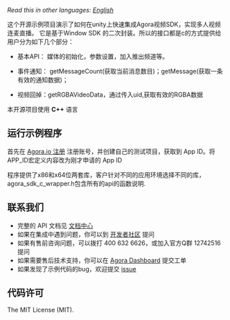 *Read this in other languages: [English](README.md)*

这个开源示例项目演示了如何在unity上快速集成Agora视频SDK，实现多人视频连麦直播。
它是基于Window SDK 的二次封装。所以的接口都是c的方式提供给用户分为如下几个部分：

- 基本API： 媒体的初始化，参数设置，加入推出频道等。
 
- 事件通知： getMessageCount(获取当前消息数目)；getMessage(获取一条有效的通知数据)；

- 视频回掉：getRGBAVideoData，通过传入uid,获取有效的RGBA数据


本开源项目使用 **C++** 语言

## 运行示例程序
首先在 [Agora.io 注册](https://dashboard.agora.io/cn/signup/) 注册账号，并创建自己的测试项目，获取到 App ID。将 APP_ID宏定义内容改为刚才申请的 App ID

程序提供了x86和x64位两套库，客户针对不同的应用环境选择不同的库，agora_sdk_c_wrapper.h包含所有的api的函数说明.


## 联系我们

- 完整的 API 文档见 [文档中心](https://docs.agora.io/cn/)
- 如果在集成中遇到问题，你可以到 [开发者社区](https://dev.agora.io/cn/) 提问
- 如果有售前咨询问题，可以拨打 400 632 6626，或加入官方Q群 12742516 提问
- 如果需要售后技术支持，你可以在 [Agora Dashboard](https://dashboard.agora.io) 提交工单
- 如果发现了示例代码的bug，欢迎提交 [issue](https://github.com/AgoraIO/OpenLive-Windows/issues)

## 代码许可

The MIT License (MIT).

